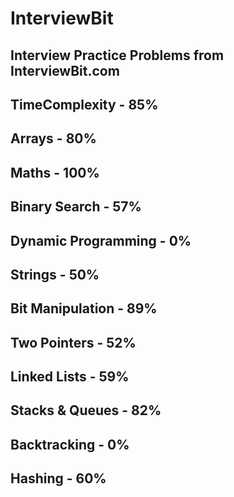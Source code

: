 # InterviewBit
## Interview Practice Problems from InterviewBit.com

## TimeComplexity - 85%
## Arrays - 80%
## Maths - 100%
## Binary Search - 57%
## Dynamic Programming - 0%
## Strings - 50%
## Bit Manipulation - 89%
## Two Pointers - 52%
## Linked Lists - 59%
## Stacks & Queues - 82%
## Backtracking - 0%
## Hashing - 60%


